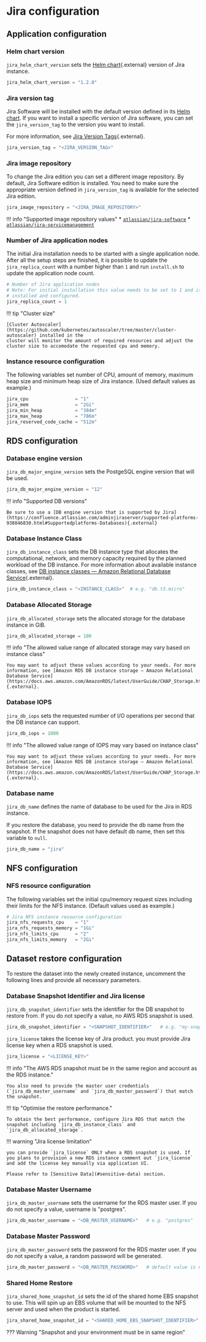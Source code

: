 # Jira configuration

## Application configuration

### Helm chart version

`jira_helm_chart_version` sets the [Helm chart](https://github.com/atlassian/data-center-helm-charts){.external} version of Jira instance.

```terraform
jira_helm_chart_version = "1.2.0"
```

### Jira version tag

Jira Software will be installed with the default version defined in its [Helm chart](https://github.com/atlassian/data-center-helm-charts/blob/7e7897dda093b174ce66b4294b0783663a4eddaf/src/main/charts/jira/Chart.yaml#L6). If you want to install a specific version of Jira software, you can set the `jira_version_tag` to the version you want to install.

For more information, see [Jira Version Tags](https://hub.docker.com/r/atlassian/jira-software/tags){.external}.

```terraform
jira_version_tag = "<JIRA_VERSION_TAG>"
```

### Jira image repository

To change the Jira edition you can set a different image repository. By default, Jira Software edition is installed. 
You need to make sure the appropriate version defined in `jira_version_tag` is available for the selected Jira edition.

```terraform
jira_image_repository = "<JIRA_IMAGE_REPOSITORY>"
```

!!! info "Supported image repository values"
    * [`atlassian/jira-software`](https://hub.docker.com/r/atlassian/jira-software/tags)
    * [`atlassian/jira-servicemanagement`](https://hub.docker.com/r/atlassian/jira-servicemanagement/tags)


### Number of Jira application nodes

The initial Jira installation needs to be started with a single application node. After all the setup steps
are finished, it is possible to update the `jira_replica_count` with a number higher than `1` and run `install.sh` to update
the application node count.

```terraform
# Number of Jira application nodes
# Note: For initial installation this value needs to be set to 1 and it can be changed only after Jira is fully
# installed and configured.
jira_replica_count = 1
```

!!! tip "Cluster size"

    [Cluster Autoscaler](https://github.com/kubernetes/autoscaler/tree/master/cluster-autoscaler) installed in the 
    cluster will monitor the amount of required resources and adjust the cluster size to accomodate the requested cpu and memory.

### Instance resource configuration

The following variables set number of CPU, amount of memory, maximum heap size and minimum heap size of Jira instance. (Used default values as example.)

```terraform
jira_cpu                 = "1"
jira_mem                 = "2Gi"
jira_min_heap            = "384m"
jira_max_heap            = "786m"
jira_reserved_code_cache = "512m"
```

## RDS configuration

### Database engine version

`jira_db_major_engine_version` sets the PostgeSQL engine version that will be used.

```terraform
jira_db_major_engine_version = "12" 
```

!!! info "Supported DB versions"

    Be sure to use a [DB engine version that is supported by Jira](https://confluence.atlassian.com/adminjiraserver/supported-platforms-938846830.html#Supportedplatforms-Databases){.external} 

### Database Instance Class

`jira_db_instance_class` sets the DB instance type that allocates the computational, network, and memory capacity required by the planned workload of the DB instance. For more information about available instance classes, see [DB instance classes — Amazon Relational Database Service](https://docs.aws.amazon.com/AmazonRDS/latest/UserGuide/Concepts.DBInstanceClass.html){.external}.

```terraform
jira_db_instance_class = "<INSTANCE_CLASS>"  # e.g. "db.t3.micro"
```

### Database Allocated Storage

`jira_db_allocated_storage` sets the allocated storage for the database instance in GiB.

```terraform
jira_db_allocated_storage = 100 
```

!!! info "The allowed value range of allocated storage may vary based on instance class"

    You may want to adjust these values according to your needs. For more information, see [Amazon RDS DB instance storage — Amazon Relational Database Service](https://docs.aws.amazon.com/AmazonRDS/latest/UserGuide/CHAP_Storage.html){.external}.

### Database IOPS

`jira_db_iops` sets the requested number of I/O operations per second that the DB instance can support.

```terraform
jira_db_iops = 1000
```

!!! info "The allowed value range of IOPS may vary based on instance class"

    You may want to adjust these values according to your needs. For more information, see [Amazon RDS DB instance storage — Amazon Relational Database Service](https://docs.aws.amazon.com/AmazonRDS/latest/UserGuide/CHAP_Storage.html){.external}.

### Database name

`jira_db_name` defines the name of database to be used for the Jira in RDS instance.

If you restore the database, you need to provide the db name from the snapshot. If the snapshot does not have default db name, then set this variable to `null`.

```terraform
jira_db_name = "jira"
```

## NFS configuration

### NFS resource configuration

The following variables set the initial cpu/memory request sizes including their limits for the NFS instance. (Default values used as example.)

```terraform
# Jira NFS instance resource configuration
jira_nfs_requests_cpu    = "1"
jira_nfs_requests_memory = "1Gi"
jira_nfs_limits_cpu      = "2"
jira_nfs_limits_memory   = "2Gi"
```
## Dataset restore configuration
To restore the dataset into the newly created instance, uncomment the following lines and provide all necessary parameters. 

### Database Snapshot Identifier and Jira license

`jira_db_snapshot_identifier` sets the identifier for the DB snapshot to restore from. If you do not specify a value, no AWS RDS snapshot is used.

```terraform
jira_db_snapshot_identifier = "<SNAPSHOT_IDENTIFIER>"   # e.g. "my-snapshot"
```

`jira_license` takes the license key of Jira product. you must provide Jira license key when a RDS snapshot is used. 

```terraform
jira_license = "<LICENSE_KEY>"
```

!!! info "The AWS RDS snapshot must be in the same region and account as the RDS instance."
    
    You also need to provide the master user credentials (`jira_db_master_username` and `jira_db_master_password`) that match the snapshot.

!!! tip "Optimise the restore performance."
    
    To obtain the best performance, configure Jira RDS that match the snapshot including `jira_db_instance_class` and `jira_db_allocated_storage`.

!!! warning "Jira license limitation"

    you can provide `jira_license` ONLY when a RDS snapshot is used. If you plans to provision a new RDS instance comment out `jira_license` and add the license key manually via application UI.

    Please refer to [Sensitive Data](#sensitive-data) section.

### Database Master Username

`jira_db_master_username` sets the username for the RDS master user. If you do not specify a value, username is "postgres".

```terraform
jira_db_master_username = "<DB_MASTER_USERNAME>"   # e.g. "postgres"
```

### Database Master Password

`jira_db_master_password` sets the password for the RDS master user. If you do not specify a value, a random password will be generated.

```terraform
jira_db_master_password = "<DB_MASTER_PASSWORD>"   # default value is null
```
### Shared Home Restore

`jira_shared_home_snapshot_id` sets the id of the shared home EBS snapshot to use. This will spin up an EBS volume that will be mounted to the NFS server and used when the product is started.
```terraform
jira_shared_home_snapshot_id = "<SHARED_HOME_EBS_SNAPSHOT_IDENTIFIER>"
```

??? Warning "Snapshot and your environment must be in same region"  